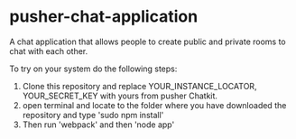 # pusher-chat-application  

A chat application that allows people to create public and private rooms to chat with each other.  
  
To try on your system do the following steps:  
1. Clone this repository and replace YOUR_INSTANCE_LOCATOR, YOUR_SECRET_KEY with yours from pusher Chatkit.  
2. open terminal and locate to the folder where you have downloaded the repository and type 'sudo npm install'  
3. Then run 'webpack' and then 'node app'  
